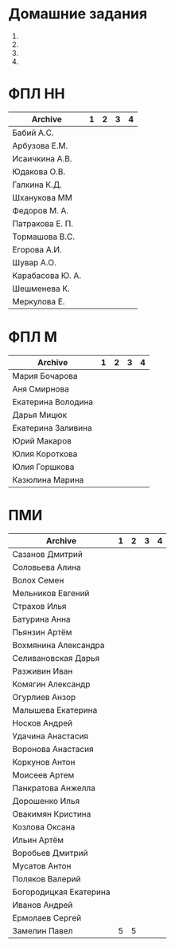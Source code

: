 # Домашние задания
1. 
2. 
3.
4. 

# ФПЛ НН
| Archive          | 1       |  2       | 3       | 4      |
|------------------|---------|----------|---------|--------|
|Бабий А.С. | | | | |
|Арбузова Е.М. | | | | |
|Исаичкина А.В. | | | | |
|Юдакова О.В. | | | | |
|Галкина К.Д. | | | | |
|Шханукова ММ | | | | |
|Федоров М. А.  | | | | |
|Патракова Е. П.  | | | | |
|Тормашова В.С. | | | | |
|Егорова А.И. | | | | |
|Шувар А.О. | | | | |
|Карабасова Ю. А. | | | | |
|Шешменева К. | | | | |
|Меркулова Е. | | | | |

# ФПЛ М
| Archive          | 1       |  2       | 3       | 4      |
|------------------|---------|----------|---------|--------|
|Мария Бочарова | | | | |
|Аня Смирнова | | | | |
|Екатерина Володина | | | | |
|Дарья Мицюк | | | | |
|Екатерина Заливина | | | | |
|Юрий Макаров | | | | |
|Юлия Короткова | | | | |
|Юлия Горшкова | | | | |
|Казюлина Марина | | | | |

# ПМИ
| Archive          | 1       |  2       | 3       | 4      |
|------------------|---------|----------|---------|--------|
|Сазанов Дмитрий | | | | |
|Соловьева Алина | | | | |
|Волох Семен | | | | |
|Мельников Евгений  | | | | |
|Страхов Илья  | | | | |
|Батурина Анна | | | | |
|Пьянзин Артём | | | | |
|Вохмянина Александра | | | | |
|Селивановская Дарья | | | | |
|Разживин Иван | | | | |
|Комягин Александр  | | | | |
|Огурлиев Анзор | | | | |
|Малышева Екатерина  | | | | |
|Носков Андрей | | | | |
|Удачина Анастасия  | | | | |
|Воронова Анастасия  | | | | |
|Коркунов Антон | | | | |
|Моисеев Артем | | | | |
|Панкратова Анжелла | | | | |
|Дорошенко Илья | | | | |
|Овакимян Кристина | | | | |
|Козлова Оксана | | | | |
|Ильин Артём | | | | |
|Воробьев Дмитрий | | | | |
|Мусатов Антон | | | | |
|Поляков Валерий | | | | |
|Богородицкая Екатерина | | | | |
|Иванов Андрей  | | | | |
|Ермолаев Сергей  | | | | |
| Замелин Павел | 5 | 5 | | |

